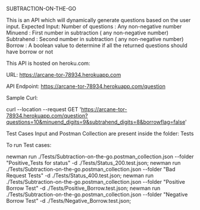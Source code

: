 SUBTRACTION-ON-THE-GO

This is an API which will dynamically generate questions based on the user input. 
Expected Input:
Number of questions : Any non-negative number
Minuend : First number in subtraction ( any non-negative number)
Subtrahend : Second number in subtraction ( any non-negative number)
Borrow : A boolean value to determine if all the returned questions should have borrow or not

This API is hosted on heroku.com:

URL: https://arcane-tor-78934.herokuapp.com

API Endpoint: https://arcane-tor-78934.herokuapp.com/question

Sample Curl:

curl --location --request GET 'https://arcane-tor-78934.herokuapp.com/question?questions=10&minuend_digits=9&subtrahend_digits=8&borrowflag=false'

Test Cases Input and Postman Collection are present inside the folder: Tests

To run Test cases:

newman run ./Tests/Subtraction-on-the-go.postman_collection.json --folder "Positive_Tests for status" -d ./Tests/Status_200.test.json;
newman run ./Tests/Subtraction-on-the-go.postman_collection.json --folder "Bad Request Tests" -d ./Tests/Status_400.test.json;
newman run ./Tests/Subtraction-on-the-go.postman_collection.json --folder "Positive Borrow Test" -d ./Tests/Positive_Borrow.test.json;
newman run ./Tests/Subtraction-on-the-go.postman_collection.json --folder "Negative Borrow Test" -d ./Tests/Negative_Borrow.test.json;
